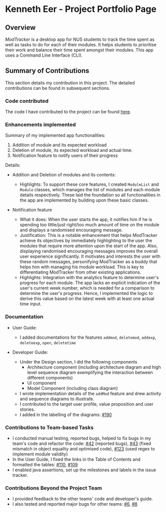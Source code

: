 # Kenneth Eer - Project Portfolio Page

## Overview
_ModTracker_ is a desktop app for NUS students to track the time spent 
as well as tasks to do for each of their modules.
It helps students to prioritise their work and 
balance their time spent amongst their modules. 
This app uses a Command Line Interface (CLI).

## Summary of Contributions
This section details my contribution in this project. The detailed contributions can be found in subsequent sections.

### Code contributed 
The code I have contributed to the project can be found [here](https://nus-cs2113-ay2021s1.github.io/tp-dashboard/#breakdown=true&search=&sort=groupTitle&sortWithin=title&since=2020-09-27&timeframe=commit&mergegroup=&groupSelect=groupByRepos&checkedFileTypes=docs~functional-code~test-code~other&tabOpen=true&tabType=authorship&tabAuthor=KennethEer&tabRepo=AY2021S1-CS2113T-F12-4%2Ftp%5Bmaster%5D&authorshipIsMergeGroup=false&authorshipFileTypes=docs~functional-code~test-code~other).

### Enhancements implemented 
Summary of my implemented app functionalities:
1. Addition of module and its expected workload
2. Deletion of module, its expected workload and actual time.
3. Notification feature to notify users of their progress

Details: 
- Addition and Deletion of modules and its contents: 
  - Highlights: To support these core features, I created `ModuleList` and `Module` classes, 
  which manages the list of modules and each module details respectively. 
  These laid the foundation so all functionalities in the app are implemented by building upon these basic classes.

- Notification feature <br/>
  - What it does: When the user starts the app, it notifies him if he is spending too little/just right/too much amount of time on the module 
  and displays a randomised encouraging message.
  - Justification: This is a notable enhancement that helps ModTracker achieve its objectives by immediately highlighting to the user the modules that require more attention upon the start of the app. 
  Also, displaying randomised encouraging messages improves the overall user experience significantly.
  It motivates and interests the user with these random messages, personifying ModTracker as a buddy that helps 
  him with managing his module workload. This is key to differentiating ModTracker from other existing applications.
  - Highlights: Integration with the analytics feature to determine user's progress for each module. 
  The app lacks an explicit indication of the user's current week number, 
  which is needed for a comparison to determine the user's progress. Hence, I implemented the logic to derive this value based on the latest week with at least one actual time input.

### Documentation
  - User Guide:
    - I added documentations for the features `addmod`, `deletemod`, `addexp`, `deleteexp`, `open`, `deletetime`
    
  - Developer Guide:
    - Under the Design section, I did the following components
        - Architecture component (including architecture diagram and high level sequence diagram exemplifying the interaction between different components)
        - UI component  
        - Model Component (including class diagram)
    - I wrote implementation details of the `addMod` feature and drew activity and sequence diagrams to illustrate.
    - I contributed to the target user profile, value proposition and user stories.
    - I added in the labelling of the diagrams: [#190](https://github.com/AY2021S1-CS2113T-F12-4/tp/pull/190)

### Contributions to Team-based Tasks
- I conducted manual testing, reported bugs, helped to fix bugs in my team's code and refactor the code: [#42](https://github.com/AY2021S1-CS2113T-F12-4/tp/issues/42) (reported bugs), [#43](https://github.com/AY2021S1-CS2113T-F12-4/tp/pull/43) (fixed mismatch in object equality and optimised code), [#123](https://github.com/AY2021S1-CS2113T-F12-4/tp/pull/123) (used regex to implement module validity)
- In the User Guide, I fixed the links in the Table of Contents and formatted the tables: [#110](https://github.com/AY2021S1-CS2113T-F12-4/tp/pull/110/), [#109](https://github.com/AY2021S1-CS2113T-F12-4/tp/pull/109) 
- I enabled java assertions, set up the milestones and labels in the issue tracker.

### Contributions Beyond the Project Team
- I provided feedback to the other teams' code and developer's guide. 
- I also tested and reported major bugs for other teams: [#6](https://github.com/KennethEer/ped/issues/6), [#8](https://github.com/KennethEer/ped/issues/8)
    
